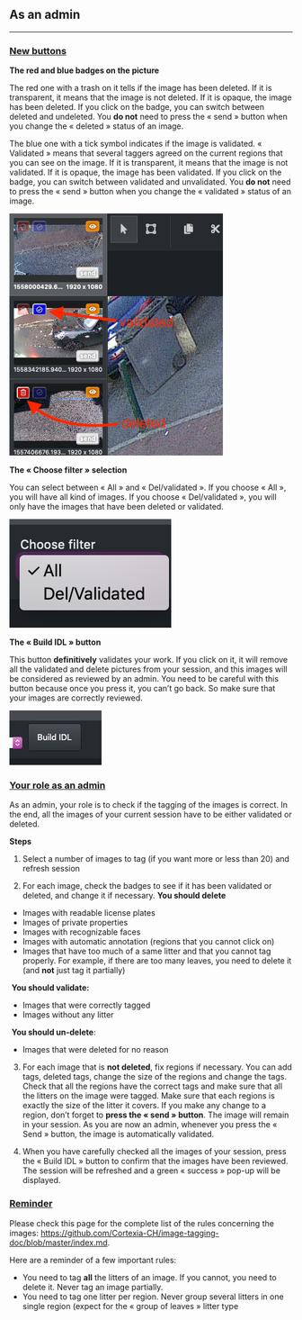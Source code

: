## As an admin

_____

### <u>New buttons</u>

**The red and blue badges on the picture**

The red one with a trash on it tells if the image has been deleted.
If it is transparent, it means that the image is not deleted.
If it is opaque, the image has been deleted.
If you click on the badge, you can switch between deleted and undeleted.
You **do not** need to press the « send » button when you change the « deleted » status of an image.

The blue one with a tick symbol indicates if the image is validated.
« Validated » means that several taggers agreed on the current regions that you can see on the image.
If it is transparent, it means that the image is not validated.
If it is opaque, the image has been validated.
If you click on the badge, you can switch between validated and unvalidated.
You **do not** need to press the « send » button when you change the « validated » status of an image.

![](images/vott-deleted-validated-badges.png)

**The « Choose filter » selection**

You can select between « All » and « Del/validated ». If you choose « All », you will have all kind of images. If you choose « Del/validated », you will only have the images that have been deleted or validated.

![](images/vott-filter.png)

**The « Build IDL » button**

This button **definitively** validates your work. If you click on it, it will remove all the validated and delete pictures from your session, and this images will be considered as reviewed by an admin. You need to be careful with this button because once you press it, you can’t go back. So make sure that your images are correctly reviewed.

![](images/vott-build-idl.jpg)

### <u>Your role as an admin</u>

As an admin, your role is to check if the tagging of the images is correct. In the end, all the images of your current session have to be either validated or deleted.

**Steps**

1. Select a number of images to tag (if you want more or less than 20) and refresh session

2. For each image, check the badges to see if it has been validated or deleted, and change it if necessary.
   **You should delete**

 - Images with readable license plates
 - Images of private properties
 - Images with recognizable faces
 - Images with automatic annotation (regions that you cannot click on)
 - Images that have too much of a same litter and that you cannot tag properly. For example, if there are too many leaves, you need to delete it (and **not** just tag it partially)

​	**You should validate:**

- Images that were correctly tagged
- Images without any litter

​	**You should un-delete**:

- Images that were deleted for no reason

3. For each image that is **not deleted**, fix regions if necessary. You can add tags, deleted tags, change the size of the regions and change the tags. Check that all the regions have the correct tags and make sure that all the litters on the image were tagged. Make sure that each regions is exactly the size of the litter it covers.
   If you make any change to a region, don’t forget to **press the « send » button**. The image will remain in your session.
   As you are now an admin, whenever you press the « Send » button, the image is automatically validated.

4. When you have carefully checked all the images of your session, press the « Build IDL » button to confirm that the images have been reviewed. The session will be refreshed and a green « success » pop-up will be displayed.

### <u>Reminder</u>

Please check this page for the complete list of the rules concerning the images: https://github.com/Cortexia-CH/image-tagging-doc/blob/master/index.md.

Here are a reminder of a few important rules:

- You need to tag **all** the litters of an image. If you cannot, you need to delete it. Never tag an image partially.
- You need to tag one litter per region. Never group several litters in one single region (expect for the « group of leaves » litter type
